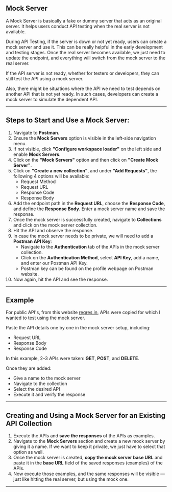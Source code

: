 ## Mock Server

A Mock Server is basically a fake or dummy server that acts as an original server. It helps users conduct API testing when the real server is not available.

During API Testing, if the server is down or not yet ready, users can create a mock server and use it. This can be really helpful in the early development and testing stages. Once the real server becomes available, we just need to update the endpoint, and everything will switch from the mock server to the real server.

If the API server is not ready, whether for testers or developers, they can still test the API using a mock server.

Also, there might be situations where the API we need to test depends on another API that is not yet ready. In such cases, developers can create a mock server to simulate the dependent API.

---

## Steps to Start and Use a Mock Server:

1. Navigate to **Postman**.
2. Ensure the **Mock Servers** option is visible in the left-side navigation menu.
3. If not visible, click **"Configure workspace loader"** on the left side and enable **Mock Servers**.
4. Click on the **"Mock Servers"** option and then click on **"Create Mock Server"**.
5. Click on **"Create a new collection"**, and under **"Add Requests"**, the following 4 options will be available:
   - Request Method  
   - Request URL  
   - Response Code  
   - Response Body  
6. Add the endpoint path in the **Request URL**, choose the **Response Code**, and define the **Response Body**. Enter a mock server name and save the response.
7. Once the mock server is successfully created, navigate to **Collections** and click on the mock server collection.
8. Hit the API and observe the response.
9. In case the mock server needs to be private, we will need to add a **Postman API Key**:
   - Navigate to the **Authentication** tab of the APIs in the mock server collection.
   - Click on the **Authentication Method**, select **API Key**, add a name, and enter our Postman API Key.
   - Postman key can be found on the profile webpage on Postman website.
10. Now again, hit the API and see the response.

---

## Example

For public API's, from this website [reqres.in](https://reqres.in), APIs were copied for which I wanted to test using the mock server.

Paste the API details one by one in the mock server setup, including:

- Request URL  
- Response Body  
- Response Code  

In this example, 2–3 APIs were taken: **GET**, **POST**, and **DELETE**.

Once they are added:

- Give a name to the mock server
- Navigate to the collection
- Select the desired API
- Execute it and verify the response

---

## Creating and Using a Mock Server for an Existing API Collection

1. Execute the APIs and **save the responses** of the APIs as examples.
2. Navigate to the **Mock Servers** section and create a new mock server by giving it a name. If we want to keep it private, we just have to select that option as well.
3. Once the mock server is created, **copy the mock server base URL** and paste it in the **base URL** field of the saved responses (examples) of the APIs.
4. Now execute those examples, and the same responses will be visible — just like hitting the real server, but using the mock one.

---

